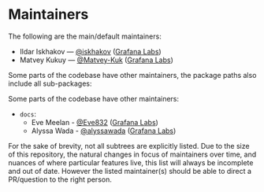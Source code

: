 # Maintainers

The following are the main/default maintainers:

- Ildar Iskhakov — [@iskhakov](https://github.com/iskhakov) ([Grafana Labs](https://grafana.com/))
- Matvey Kukuy — [@Matvey-Kuk](https://github.com/Matvey-Kuk) ([Grafana Labs](https://grafana.com/))

Some parts of the codebase have other maintainers, the package paths also include all sub-packages:

Some parts of the codebase have other maintainers:

- `docs`:
  - Eve Meelan - [@Eve832](https://github.com/Eve832) ([Grafana Labs](https://grafana.com/))
  - Alyssa Wada - [@alyssawada](https://github.com/alyssawada) ([Grafana Labs](https://grafana.com/))

For the sake of brevity, not all subtrees are explicitly listed. Due to the
size of this repository, the natural changes in focus of maintainers over time,
and nuances of where particular features live, this list will always be
incomplete and out of date. However the listed maintainer(s) should be able to
direct a PR/question to the right person.

